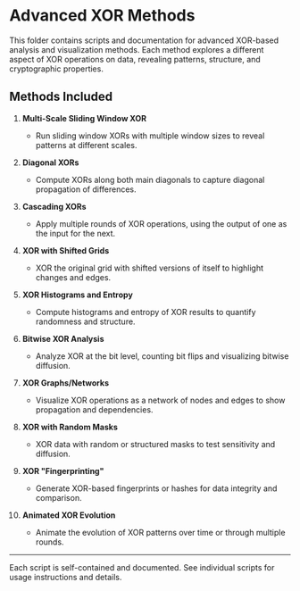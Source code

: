 # Advanced XOR Methods

This folder contains scripts and documentation for advanced XOR-based analysis and visualization methods. Each method explores a different aspect of XOR operations on data, revealing patterns, structure, and cryptographic properties.

## Methods Included

1. **Multi-Scale Sliding Window XOR**
   - Run sliding window XORs with multiple window sizes to reveal patterns at different scales.

2. **Diagonal XORs**
   - Compute XORs along both main diagonals to capture diagonal propagation of differences.

3. **Cascading XORs**
   - Apply multiple rounds of XOR operations, using the output of one as the input for the next.

4. **XOR with Shifted Grids**
   - XOR the original grid with shifted versions of itself to highlight changes and edges.

5. **XOR Histograms and Entropy**
   - Compute histograms and entropy of XOR results to quantify randomness and structure.

6. **Bitwise XOR Analysis**
   - Analyze XOR at the bit level, counting bit flips and visualizing bitwise diffusion.

7. **XOR Graphs/Networks**
   - Visualize XOR operations as a network of nodes and edges to show propagation and dependencies.

8. **XOR with Random Masks**
   - XOR data with random or structured masks to test sensitivity and diffusion.

9. **XOR "Fingerprinting"**
   - Generate XOR-based fingerprints or hashes for data integrity and comparison.

10. **Animated XOR Evolution**
    - Animate the evolution of XOR patterns over time or through multiple rounds.

---

Each script is self-contained and documented. See individual scripts for usage instructions and details. 